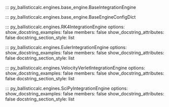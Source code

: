 ::: py_ballisticcalc.engines.base_engine.BaseIntegrationEngine

::: py_ballisticcalc.engines.base_engine.BaseEngineConfigDict

::: py_ballisticcalc.engines.RK4IntegrationEngine
    options:
        show_docstring_examples: false
        members: false
        show_docstring_attributes: false
        docstring_section_style: list

::: py_ballisticcalc.engines.EulerIntegrationEngine
    options:
        show_docstring_examples: false
        members: false
        show_docstring_attributes: false
        docstring_section_style: list

::: py_ballisticcalc.engines.VelocityVerletIntegrationEngine
    options:
        show_docstring_examples: false
        members: false
        show_docstring_attributes: false
        docstring_section_style: list

::: py_ballisticcalc.engines.SciPyIntegrationEngine
    options:
        show_docstring_examples: false
        members: false
        show_docstring_attributes: false
        docstring_section_style: list
